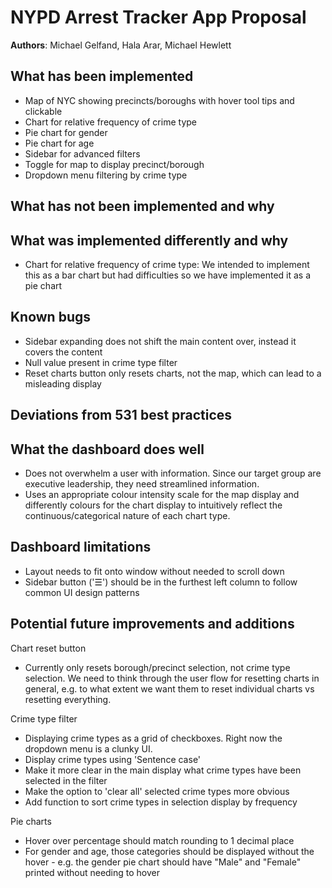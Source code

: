 # NYPD Arrest Tracker App Proposal

**Authors**: Michael Gelfand, Hala Arar, Michael Hewlett

## What has been implemented

- Map of NYC showing precincts/boroughs with hover tool tips and clickable
- Chart for relative frequency of crime type
- Pie chart for gender
- Pie chart for age
- Sidebar for advanced filters
- Toggle for map to display precinct/borough
- Dropdown menu filtering by crime type

## What has not been implemented and why

## What was implemented differently and why

- Chart for relative frequency of crime type: We intended to implement this as a bar chart but had difficulties so we have implemented it as a pie chart

## Known bugs

- Sidebar expanding does not shift the main content over, instead it covers the content
- Null value present in crime type filter
- Reset charts button only resets charts, not the map, which can lead to a misleading display

## Deviations from 531 best practices

## What the dashboard does well

- Does not overwhelm a user with information. Since our target group are executive leadership, they need streamlined information.
- Uses an appropriate colour intensity scale for the map display and differently colours for the chart display to intuitively reflect the continuous/categorical nature of each chart type.

## Dashboard limitations

- Layout needs to fit onto window without needed to scroll down
- Sidebar button ('☰') should be in the furthest left column to follow common UI design patterns

## Potential future improvements and additions

Chart reset button

- Currently only resets borough/precinct selection, not crime type selection. We need to think through the user flow for resetting charts in general, e.g. to what extent we want them to reset individual charts vs resetting everything.

Crime type filter

- Displaying crime types as a grid of checkboxes. Right now the dropdown menu is a clunky UI.
- Display crime types using 'Sentence case'
- Make it more clear in the main display what crime types have been selected in the filter
- Make the option to 'clear all' selected crime types more obvious
- Add function to sort crime types in selection display by frequency

Pie charts

- Hover over percentage should match rounding to 1 decimal place
- For gender and age, those categories should be displayed without the hover - e.g. the gender pie chart should have "Male" and "Female" printed without needing to hover